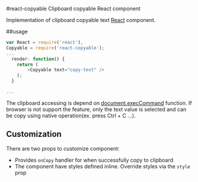 #react-copyable
Clipboard copyable React component

Implementation of clipboard copyable text [React](http://facebook.github.io/react/) component.

##usage

```js
var React = require('react'),
Copyable = require('react-copyable');
...
  render: function() {
    return (
        <Copyable text="copy-text" />
    );
  }

...
```

The clipboard accessing is depend on [document.execCommand](https://developer.mozilla.org/ko/docs/Web/API/Document/execCommand) function.
If browser is not support the feature, only the text value is selected and can be copy using native operation(ex. press Ctrl + C ...).

## Customization

 There are two props to customize component:
* Provides `onCopy` handler for when successfully copy to clipboard
* The component have styles defined inline. Override styles via the `style` prop
